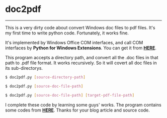 # doc2pdf
---
This is a very dirty code about convert Windows doc files to pdf files. It's my first time to write python code. Fortunately, it works fine. 

It's implemented by Windows Office COM interfaces, and call COM interfaces by **Python
for Windows Extensions**. You can get it from 
    [**HERE**](http://sourceforge.net/projects/pywin32/files%2Fpywin32).

This program accepts a directory path, and convert all the .doc files in that path
to .pdf file format. It works recursively. So it will covert all doc files in
its sub-directorys.
``` bash
$ doc2pdf.py [source-directory-path]

$ doc2pdf.py [source-doc-file-path]

$ doc2pdf.py [source-doc-file-path] [target-pdf-file-path]
```

I complete these code by learning some guys' works. The program contains some codes from
[**HERE**](http://blog.csdn.net/rumswell/article/details/7434302). Thanks for
your blog article and source code.
